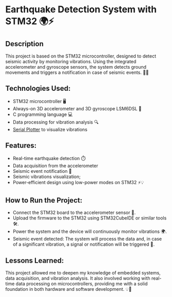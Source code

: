 # Earthquake Detection System with STM32 🌍⚡
## Description
This project is based on the STM32 microcontroller, designed to detect seismic activity by monitoring vibrations. Using the integrated accelerometer and gyroscope sensors, the system detects ground movements and triggers a notification in case of seismic events. 🚨🌐

## Technologies Used:
- STM32 microcontroller 🖥️
- Always-on 3D accelerometer and 3D gyroscope LSM6DSL 📏
- C programming language 💻
- Data processing for vibration analysis 🔍
- [Serial Plotter](https://github.com/CieNTi/serial_port_plotter) to visualize vibrations
  
## Features:
- Real-time earthquake detection ⏱️
- Data acquisition from the accelerometer 
- Seismic event notification 📲
- Seismic vibrations visualization;
- Power-efficient design using low-power modes on STM32 ⚡💡
  
## How to Run the Project:
- Connect the STM32 board to the accelerometer sensor 🔌.
- Upload the firmware to the STM32 using STM32CubeIDE or similar tools 🛠️.
- Power the system and the device will continuously monitor vibrations 🌍.
- Seismic event detected: The system will process the data and, in case of a significant vibration, a signal or notification will be triggered 📡.

## Lessons Learned:
This project allowed me to deepen my knowledge of embedded systems, data acquisition, and vibration analysis. It also involved working with real-time data processing on microcontrollers, providing me with a solid foundation in both hardware and software development. 💡🔧

